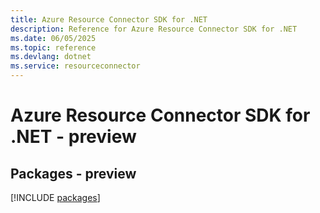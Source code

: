 ```yaml
---
title: Azure Resource Connector SDK for .NET
description: Reference for Azure Resource Connector SDK for .NET
ms.date: 06/05/2025
ms.topic: reference
ms.devlang: dotnet
ms.service: resourceconnector
---
```

# Azure Resource Connector SDK for .NET - preview
## Packages - preview
[!INCLUDE [packages](resource-connector-index.md)]
